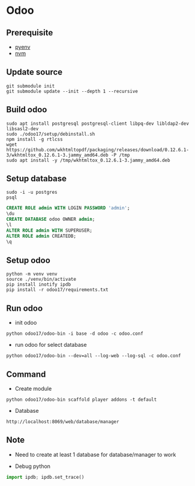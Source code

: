 # Odoo

## Prerequisite

- [pyenv](https://github.com/pyenv/pyenv)
- [nvm](https://github.com/nvm-sh/nvm)

## Update source

```shell
git submodule init
git submodule update --init --depth 1 --recursive
```

## Build odoo

```shell
sudo apt install postgresql postgresql-client libpq-dev libldap2-dev libsasl2-dev
sudo ./odoo17/setup/debinstall.sh
npm install -g rtlcss
wget https://github.com/wkhtmltopdf/packaging/releases/download/0.12.6.1-3/wkhtmltox_0.12.6.1-3.jammy_amd64.deb -P /tmp
sudo apt install -y /tmp/wkhtmltox_0.12.6.1-3.jammy_amd64.deb
```

## Setup database

```shell
sudo -i -u postgres
psql
```

```sql
CREATE ROLE admin WITH LOGIN PASSWORD 'admin';
\du
CREATE DATABASE odoo OWNER admin;
\l
ALTER ROLE admin WITH SUPERUSER;
ALTER ROLE admin CREATEDB;
\q
```

## Setup odoo

```shell
python -m venv venv
source ./venv/bin/activate
pip install inotify ipdb
pip install -r odoo17/requirements.txt
```

## Run odoo

- init odoo

```shell
python odoo17/odoo-bin -i base -d odoo -c odoo.conf
```

- run odoo for select database

```shell
python odoo17/odoo-bin --dev=all --log-web --log-sql -c odoo.conf
```

## Command

- Create module

```shell
python odoo17/odoo-bin scaffold player addons -t default
```

- Database

```shell
http://localhost:8069/web/database/manager
```

## Note

- Need to create at least 1 database for database/manager to work

- Debug python

```python
import ipdb; ipdb.set_trace()
```
